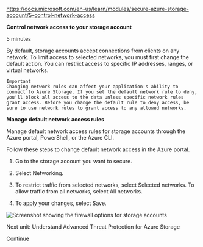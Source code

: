 https://docs.microsoft.com/en-us/learn/modules/secure-azure-storage-account/5-control-network-access

**Control network access to your storage account**

5 minutes

By default, storage accounts accept connections from clients on any network. To limit access to selected networks, you must first change the default action. You can restrict access to specific IP addresses, ranges, or virtual networks.

    Important
    Changing network rules can affect your application's ability to connect to Azure Storage. If you set the default network rule to deny, you'll block all access to the data unless specific network rules grant access. Before you change the default rule to deny access, be sure to use network rules to grant access to any allowed networks.

**Manage default network access rules**

Manage default network access rules for storage accounts through the Azure portal, PowerShell, or the Azure CLI.

Follow these steps to change default network access in the Azure portal.

1. Go to the storage account you want to secure.

2. Select Networking.

3. To restrict traffic from selected networks, select Selected networks. To allow traffic from all networks, select All networks.

4. To apply your changes, select Save.

![Screenshot showing the firewall options for storage accounts](https://docs.microsoft.com/en-us/learn/data-ai-cert/secure-azure-storage-account/media/5-firewall.png)

Next unit: Understand Advanced Threat Protection for Azure Storage

Continue

